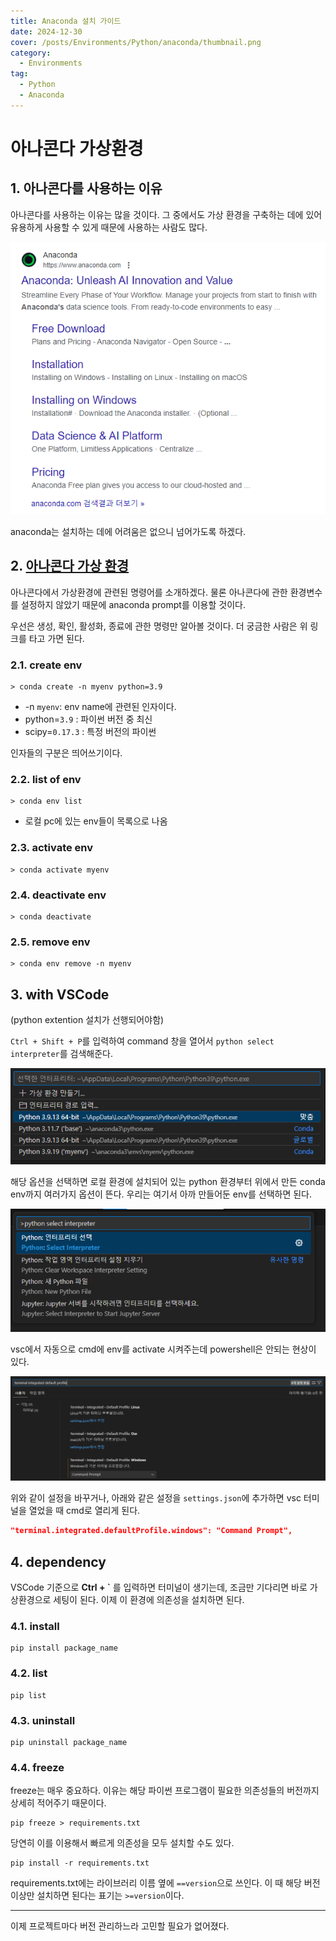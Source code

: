 ```yaml
---
title: Anaconda 설치 가이드
date: 2024-12-30
cover: /posts/Environments/Python/anaconda/thumbnail.png
category:
  - Environments
tag:
  - Python
  - Anaconda
---
```

# 아나콘다 가상환경

## 1. 아나콘다를 사용하는 이유
아나콘다를 사용하는 이유는 많을 것이다. 그 중에서도 가상 환경을 구축하는 데에 있어 유용하게 사용할 수 있게 때문에 사용하는 사람도 많다.

![구글 검색](./anaconda/searchImg.png)

anaconda는 설치하는 데에 어려움은 없으니 넘어가도록 하겠다.

## 2. [아나콘다 가상 환경](https://conda.io/projects/conda/en/latest/user-guide/tasks/manage-environments.html#activating-an-environment)
아나콘다에서 가상환경에 관련된 명령어를 소개하겠다. 물론 아나콘다에 관한 환경변수를 설정하지 않았기 때문에 anaconda prompt를 이용할 것이다.

우선은 생성, 확인, 활성화, 종료에 관한 명령만 알아볼 것이다. 더 궁금한 사람은 위 링크를 타고 가면 된다.

### 2.1. create env
```console
> conda create -n myenv python=3.9
```
- -n `myenv`: env name에 관련된 인자이다.
- python=`3.9` : 파이썬 버전 중 최신
- scipy=`0.17.3` : 특정 버전의 파이썬

인자들의 구분은 띄어쓰기이다.

### 2.2. list of env
```console
> conda env list
```
- 로컬 pc에 있는 env들이 목록으로 나옴

### 2.3. activate env
```console
> conda activate myenv
```

### 2.4. deactivate env
```console
> conda deactivate
```

### 2.5. remove env
```console
> conda env remove -n myenv
```

## 3. with VSCode
(python extention 설치가 선행되어야함)

`Ctrl + Shift + P`를 입력하여 command 창을 열어서 `python select interpreter`를 검색해준다.

![select interpreter1](./anaconda/selectInterpreter1.png)

해당 옵션을 선택하면 로컬 환경에 설치되어 있는 python 환경부터 위에서 만든 conda env까지 여러가지 옵션이 뜬다. 우리는 여기서 아까 만들어둔 env를 선택하면 된다.

![select interpreter2](./anaconda/selectInterpreter2.png)

vsc에서 자동으로 cmd에 env를 activate 시켜주는데 powershell은 안되는 현상이 있다.

![terminal integrated default profile](./anaconda/commandPrompt.png)

위와 같이 설정을 바꾸거나, 아래와 같은 설정을 `settings.json`에 추가하면 vsc 터미널을 열었을 때 cmd로 열리게 된다.

```json
"terminal.integrated.defaultProfile.windows": "Command Prompt",
```

## 4. dependency
VSCode 기준으로 **Ctrl + `** 를 입력하면 터미널이 생기는데, 조금만 기다리면 바로 가상환경으로 세팅이 된다. 이제 이 환경에 의존성을 설치하면 된다.

### 4.1. install
```console
pip install package_name
```

### 4.2. list
```console
pip list
```

### 4.3. uninstall
```console
pip uninstall package_name
```

### 4.4. freeze
freeze는 매우 중요하다. 이유는 해당 파이썬 프로그램이 필요한 의존성들의 버전까지 상세히 적어주기 때문이다.
```console
pip freeze > requirements.txt
```

당연히 이를 이용해서 빠르게 의존성을 모두 설치할 수도 있다.
```console
pip install -r requirements.txt
```

requirements.txt에는 라이브러리 이름 옆에 `==version`으로 쓰인다. 이 때 해당 버전 이상만 설치하면 된다는 표기는 `>=version`이다.

---
이제 프로젝트마다 버전 관리하느라 고민할 필요가 없어졌다.
